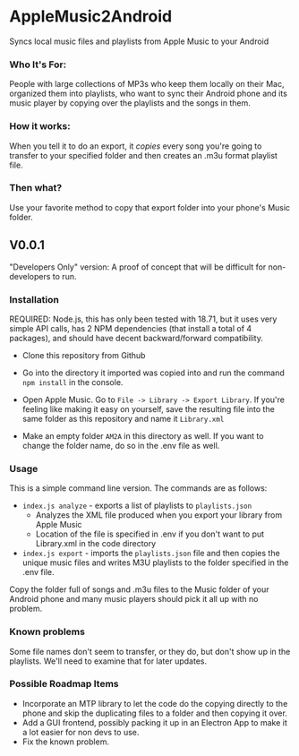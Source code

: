 # AppleMusic2Android

Syncs local music files and playlists from Apple Music to your Android

### **Who It's For:**
People with large collections of MP3s who keep them locally on their Mac, organized them into playlists, who want to sync their Android phone and its music player by copying over the playlists and the songs in them.

### **How it works:**
When you tell it to do an export, it *copies* every song you're going to transfer to your specified folder and then creates an .m3u format playlist file.

### **Then what?**
Use your favorite method to copy that export folder into your phone's Music folder.

## V0.0.1

"Developers Only" version: A proof of concept that will be difficult for non-developers to run.

### Installation
REQUIRED: Node.js, this has only been tested with 18.71, but it uses very simple API calls, has 2 NPM dependencies (that install a total of 4 packages), and should have decent backward/forward compatibility.

- Clone this repository from Github
- Go into the directory it imported was copied into and run the command `npm install` in the console.

- Open Apple Music. Go to `File -> Library -> Export Library`. If you're feeling like making it easy on yourself, save the resulting file into the same folder as this repository and name it `Library.xml`
- Make an empty folder `AM2A` in this directory as well. If you want to change the folder name, do so in the .env file as well.

### Usage

This is a simple command line version. The commands are as follows:

- `index.js analyze` - exports a list of playlists to `playlists.json`
  - Analyzes the XML file produced when you export your library from Apple Music
  - Location of the file is specified in .env if you don't want to put Library.xml in the code directory
- `index.js export` - imports the `playlists.json` file and then copies the unique music files and writes M3U playlists to the folder specified in the .env file.

Copy the folder full of songs and .m3u files to the Music folder of your Android phone and many music players should pick it all up with no problem.

### Known problems

Some file names don't seem to transfer, or they do, but don't show up in the playlists. We'll need to examine that for later updates.

### Possible Roadmap Items
- Incorporate an MTP library to let the code do the copying directly to the phone and skip the duplicating files to a folder and then copying it over.
- Add a GUI frontend, possibly packing it up in an Electron App to make it a lot easier for non devs to use.
- Fix the known problem.